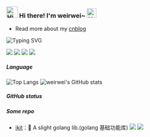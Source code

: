<h3>
  <img src="https://emojis.slackmojis.com/emojis/images/1680554188/65018/cat-roomba-exceptionally-fast.gif?1680554188" alt="Hi" width="30" />
  Hi there! I'm weirwei~ 
  <img src="https://emojis.slackmojis.com/emojis/images/1643514812/8268/blob-hype.gif?1643514812" width="25" alt="拍手">
</h3>

<!-- ======================================= -->

* Read more about my [cnblog](https://www.cnblogs.com/weirwei/)

<!-- https://readme-typing-svg.demolab.com/demo/ -->

![Typing SVG](https://readme-typing-svg.herokuapp.com?font=DynaPuff&size=20&pause=1000&color=9999FF&center=true&vCenter=true&width=500&height=22&lines=A+man+can+die+but+once.)

<!-- ======================================= -->
![](https://img.shields.io/badge/-golang-lightgrey?logo=go&labelColor=white&logoColor=blue)
![](https://img.shields.io/badge/-mysql-lightgrey?logo=mysql&labelColor=white&logoColor=blue)
![](https://img.shields.io/badge/-redis-lightgrey?logo=redis&labelColor=white&logoColor=red)
![](https://img.shields.io/badge/-git-lightgrey?style=&logo=git&labelColor=white&logoColor=orange)
<!-- ======================================= -->

##### Language
![Top Langs](https://github-readme-stats.vercel.app/api/top-langs/?username=weirwei&layout=compact)
![weirwei's GitHub stats](https://github-readme-stats.vercel.app/api?username=weirwei&show_icons=true)
##### GitHub status


<!--
![](https://github-readme-activity-graph.cyclic.app/graph?username=weirwei&theme=github)
![](https://github-readme-stats.vercel.app/api?username=weirwei&show_icons=truee&include_all_commits=true&theme=onedark&hide=prs) 
![](https://github-readme-stats.vercel.app/api/top-langs/?username=weirwei&layout=compact&show_icons=truee&include_all_commits=true&theme=onedark&card_width=230)

-->

##### Some repo 

* [ikit](https://github.com/weirwei.ikit)：🧰 A slight golang lib.(golang 基础功能库) [![](https://img.shields.io/github/stars/weirwei/ikit)](https://github.com/weirwei/ikit) [![](https://img.shields.io/github/go-mod/go-version/weirwei/ikit)](https://github.com/weirwei/ikit)
